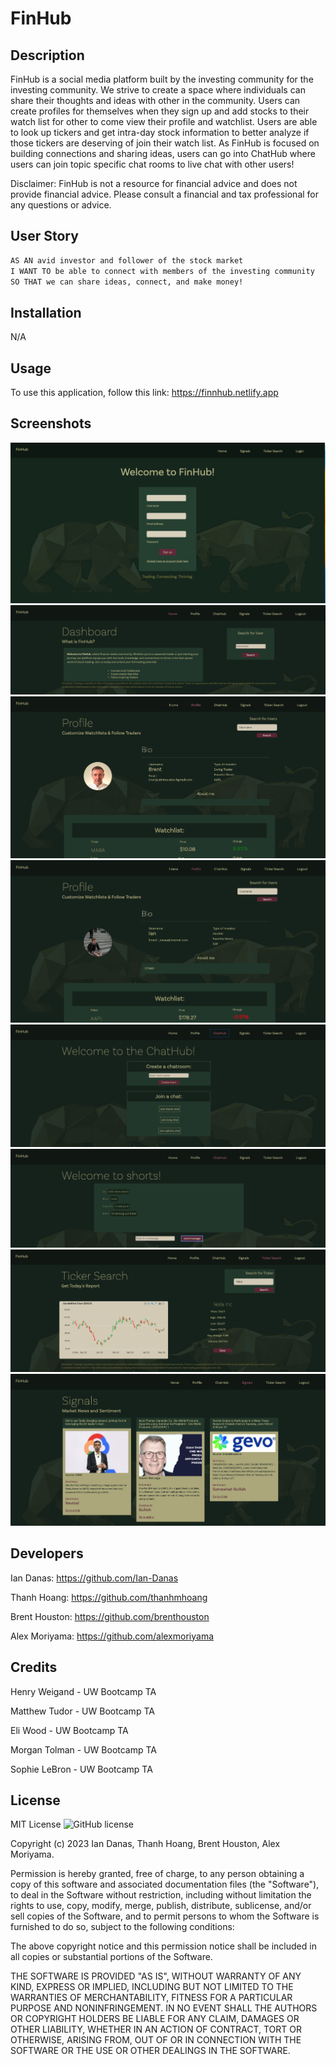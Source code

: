 # FinHub

## Description

FinHub is a social media platform built by the investing community for the investing community. We strive to create a space where individuals can share their thoughts and ideas with other in the community. Users can create profiles for themselves when they sign up and add stocks to their watch list for other to come view their profile and watchlist. Users are able to look up tickers and get intra-day stock information to better analyze if those tickers are deserving of join their watch list. As FinHub is focused on building connections and sharing ideas, users can go into ChatHub where users can join topic specific chat rooms to live chat with other users!

Disclaimer: FinHub is not a resource for financial advice and does not provide financial advice. Please consult a financial and tax professional for any questions or advice.

## User Story

```md
AS AN avid investor and follower of the stock market
I WANT TO be able to connect with members of the investing community
SO THAT we can share ideas, connect, and make money!
```

## Installation

N/A

## Usage

To use this application, follow this link: https://finnhub.netlify.app

## Screenshots

<img src="./assets/Signup.png">

<img src="./assets/Home.png">

<img src="./assets/BrentBio.png">

<img src="./assets/IanBio.png">

<img src="./assets/ChatHubHome.png">

<img src="./assets/ChatHub.png">

<img src="./assets/TickerSearch.png">

<img src="./assets/Signals.png">

## Developers
Ian Danas: https://github.com/Ian-Danas

Thanh Hoang: https://github.com/thanhmhoang

Brent Houston: https://github.com/brenthouston

Alex Moriyama: https://github.com/alexmoriyama

## Credits

Henry Weigand - UW Bootcamp TA

Matthew Tudor - UW Bootcamp TA

Eli Wood - UW Bootcamp TA

Morgan Tolman - UW Bootcamp TA

Sophie LeBron - UW Bootcamp TA

## License

MIT License
![GitHub license](https://img.shields.io/badge/license-MIT-blue.svg)
        
Copyright (c) 2023 Ian Danas, Thanh Hoang, Brent Houston, Alex Moriyama.
        
Permission is hereby granted, free of charge, to any person obtaining a copy of this software and associated
documentation files (the "Software"), to deal in the Software without restriction, including without limitation
the rights to use, copy, modify, merge, publish, distribute, sublicense, and/or sell copies of the Software, and
to permit persons to whom the Software is furnished to do so, subject to the following conditions:

The above copyright notice and this permission notice shall be included in all copies or substantial portions
of the Software.

THE SOFTWARE IS PROVIDED "AS IS", WITHOUT WARRANTY OF ANY KIND, EXPRESS OR IMPLIED, INCLUDING BUT NOT LIMITED TO 
THE WARRANTIES OF MERCHANTABILITY, FITNESS FOR A PARTICULAR PURPOSE AND NONINFRINGEMENT. IN NO EVENT SHALL THE 
AUTHORS OR COPYRIGHT HOLDERS BE LIABLE FOR ANY CLAIM, DAMAGES OR OTHER LIABILITY, WHETHER IN AN ACTION OF CONTRACT,
TORT OR OTHERWISE, ARISING FROM, OUT OF OR IN CONNECTION WITH THE SOFTWARE OR THE USE OR OTHER DEALINGS IN THE SOFTWARE.
